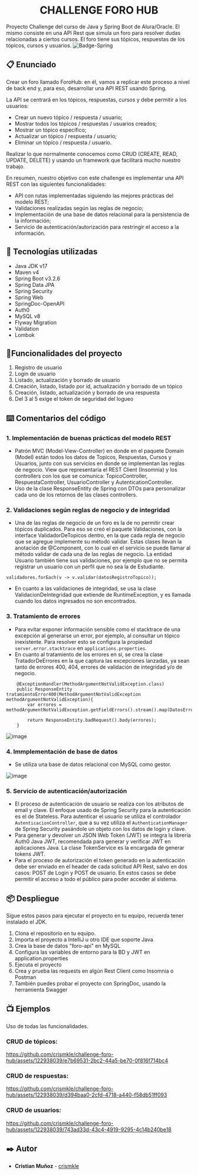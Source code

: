 <h1 align="center"> CHALLENGE FORO HUB </h1>

Proyecto Challenge del curso de Java y Spring Boot de Alura/Oracle.
El mismo consiste en una API Rest que simula un foro para resolver dudas relacionadas a ciertos cursos.
El foro tiene sus tópicos, respuestas de los tópicos, cursos y usuarios.
![Badge-Spring](https://github.com/crismkle/challenge-foro-hub/assets/122938039/86e9f180-ddda-4059-8b46-911a742ecfe5)

## :clipboard: Enunciado

Crear un foro llamado ForoHub: en él, vamos a replicar este proceso a nivel de back end y, para eso, desarrollar una API REST usando Spring.

La API se centrará en los tópicos, respuestas, cursos y debe permitir a los usuarios:

- Crear un nuevo tópico / respuesta / usuario;
- Mostrar todos los tópicos / respuestas / usuarios creados;
- Mostrar un tópico específico;
- Actualizar un tópico / respuesta / usuario;
- Eliminar un tópico / respuesta / usuario.

Realizar lo que normalmente conocemos como CRUD (CREATE, READ, UPDATE, DELETE) y usando un framework que facilitará mucho nuestro trabajo.

En resumen, nuestro objetivo con este challenge es implementar una API REST con las siguientes funcionalidades:

- API con rutas implementadas siguiendo las mejores prácticas del modelo REST;
- Validaciones realizadas según las reglas de negocio;
- Implementación de una base de datos relacional para la persistencia de la información;
- Servicio de autenticación/autorización para restringir el acceso a la información.


## :toolbox: Tecnologías utilizadas
- Java JDK v17
- Maven v4
- Spring Boot v3.2.6
- Spring Data JPA
- Spring Security
- Spring Web
- SpringDoc-OpenAPI
- Auth0
- MySQL v8
- Flyway Migration
- Validation
- Lombok


## :hammer:Funcionalidades del proyecto
1. Registro de usuario
2. Login de usuario
3. Listado, actualización y borrado de usuario
4. Creación, listado, listado por id, actualización y borrado de un tópico
5. Creación, listado, actualización y borrado de una respuesta
6. Del 3 al 5 exige el token de seguridad del logueo


## :keyboard: Comentarios del código

### 1. Implementación de buenas prácticas del modelo REST
- Patrón MVC (Model-View-Controller) en donde en el paquete Domain (Model) están todos los datos de Topicos, Respuestas, Cursos y Usuarios, junto con sus servicios en donde se implementan las reglas de negocio.
View que representaría el REST Client (Insomnia) y los controllers con los que se comunica: TopicoController, RespuestaController, UsuarioController y AutenticationController.
- Uso de la clase ResponseEntity de Spring con DTOs para personalizar cada uno de los retornos de las clases controllers.

### 2. Validaciones según reglas de negocio y de integridad
- Una de las reglas de negocio de un foro es la de no permitir crear tópicos duplicados. Para eso se creó el paquete Validaciones, con la interface ValidadorDeTopicos dentro, en la que cada regla de negocio que se agregue implemente su método validar. Estas clases llevan la anotación de @Component, con lo cual en el servicio se puede llamar al método validar de cada una de las reglas de negocio. La entidad Usuario también tiene sus validaciones, por ejemplo que no se permita registrar un usuario con un perfil que no sea la de Estudiante.
```
validadores.forEach(v -> v.validar(datosRegistroTopico));
```
- En cuanto a las validaciones de integridad, se usa la clase ValidacionDeIntegridad que extiende de RuntimeException, y es llamada cuando los datos ingresados no son encontrados.

### 3. Tratamiento de errores
- Para evitar exponer información sensible como el stacktrace de una excepción al generarse un error, por ejemplo, al consultar un tópico inexistente. Para resolver esto se configura la propiedad `server.error.stacktrace` en `applications.properties`.
- En cuanto al tratamiento de los errores en sí, se crea la clase TratadorDeErrores en la que captura las excepciones lanzadas, ya sean tanto de errores 400, 404, errores de validación de integridad y/o de negocio.
```
    @ExceptionHandler(MethodArgumentNotValidException.class)
    public ResponseEntity tratamientoError400(MethodArgumentNotValidException methodArgumentNotValidException){
        var errores = methodArgumentNotValidException.getFieldErrors().stream().map(DatosErrorValidacion::new).toList();

        return ResponseEntity.badRequest().body(errores);
    }
```

![image](https://github.com/crismkle/challenge-foro-hub/assets/122938039/f6238490-f9d2-44fc-8432-772a2692084d)


### 4. Immplementación de base de datos
- Se utiliza una base de datos relacional con MySQL como gestor.

![image](https://github.com/crismkle/challenge-foro-hub/assets/122938039/26d2855b-5213-43c2-a8f0-f88355d57f53)


### 5. Servicio de autenticación/autorización
- El proceso de autenticación de usuario se realiza con los atributos de email y clave. El enfoque usado de Spring Security para la autenticación es el de Stateless.
Para autenticar el usuario se utiliza el controlador `AutenticacionController`, que a su vez utiliza el `AuthenticationManager` de Spring Security pasándole un objeto con los datos de login y clave.
- Para generar y devolver un JSON Web Token (JWT) se integra la librería Auth0 Java JWT, recomendada para generar y verificar JWT en aplicaciones Java. La clase TokenService es la encargada de generar tokens JWT.
- Para el proceso de autorización el token generado en la autenticación debe ser enviado en el header de cada solicitud API Rest, salvo en dos casos: POST de Login y POST de usuario. En estos casos se debe permitir el acceso a todo el público para poder acceder al sistema.


## 📦 Despliegue

Sigue estos pasos para ejecutar el proyecto en tu equipo, recuerda tener instalado el JDK.
1. Clona el repositorio en tu equipo.
2. Importa el proyecto a IntelliJ u otro IDE que soporte Java
3. Crea la base de datos "foro-api" en MySQL
4. Configura las variables de entorno para la BD y JWT en application.properties
5. Ejecuta el proyecto
6. Crea y prueba las requests en algún Rest Client como Insomnia o Postman
7. También puedes probar el proyecto con SpringDoc, usando la herramienta Swagger


## :tv: Ejemplos

Uso de todas las funcionalidades.

### CRUD de tópicos:

https://github.com/crismkle/challenge-foro-hub/assets/122938039/e7b69531-2bc2-44a5-be70-0f816f714bc4

### CRUD de respuestas:

https://github.com/crismkle/challenge-foro-hub/assets/122938039/d394baa0-2cfd-4718-a440-f58db51ff093

### CRUD de usuarios:

https://github.com/crismkle/challenge-foro-hub/assets/122938039/743ad33d-43c4-4919-9295-4c14b240be18


## ✒️ Autor
* **Cristian Muñoz** - [crismkle](https://github.com/crismkle)
